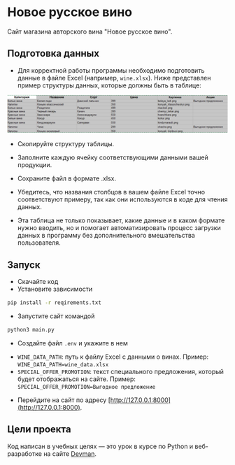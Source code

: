 # Новое русское вино

Сайт магазина авторского вина "Новое русское вино".

## Подготовка данных

* Для корректной работы программы необходимо подготовить данные в файле Excel (например, `wine.xlsx`). Ниже представлен пример структуры данных, которые должны быть в таблице:

![alt text](image.png)

* Скопируйте структуру таблицы.
* Заполните каждую ячейку соответствующими данными вашей продукции.
* Сохраните файл в формате .xlsx.
* Убедитесь, что названия столбцов в вашем файле Excel точно соответствуют примеру, так как они используются в коде для чтения данных.

* Эта таблица не только показывает, какие данные и в каком формате нужно вводить, но и помогает автоматизировать процесс загрузки данных в программу без дополнительного вмешательства пользователя.

## Запуск

- Скачайте код
- Установите зависимости

```bash
pip install -r reqirements.txt
```

- Запустите сайт командой

```bash
python3 main.py
```

- Создайте файл `.env` и укажите в нем

* `WINE_DATA_PATH`: путь к файлу Excel с данными о винах. Пример: `WINE_DATA_PATH=wine_data.xlsx`
* `SPECIAL_OFFER_PROMOTION`: текст специального предложения, который будет отображаться на сайте. Пример: `SPECIAL_OFFER_PROMOTION=Выгодное предложение`

- Перейдите на сайт по адресу [http://127.0.0.1:8000](http://127.0.0.1:8000).

## Цели проекта

Код написан в учебных целях — это урок в курсе по Python и веб-разработке на сайте [Devman](https://dvmn.org).
